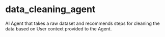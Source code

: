 # data_cleaning_agent
AI Agent that takes a raw dataset and recommends steps for cleaning the data based on User context provided to the Agent.
